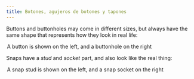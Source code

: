 ```yaml
---
title: Botones, agujeros de botones y tapones
---
```


Buttons and buttonholes may come in different sizes, but always have the same shape that represents how they look in real life:

<Legend part="buttons">

A button is shown on the left, and a buttonhole on the right

</Legend>

Snaps have a *stud* and *socket* part, and also look like the real thing:

<Legend part="snaps">

A snap stud is shown on the left, and a snap socket on the right

</Legend>

